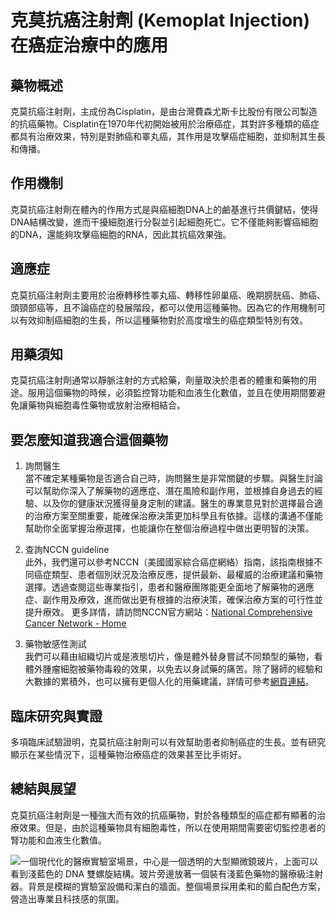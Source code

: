 # 克莫抗癌注射劑 (Kemoplat Injection)在癌症治療中的應用

## 藥物概述

克莫抗癌注射劑，主成份為Cisplatin，是由台灣費森尤斯卡比股份有限公司製造的抗癌藥物。Cisplatin在1970年代初開始被用於治療癌症，其對許多種類的癌症都具有治療效果，特別是對肺癌和睪丸癌，其作用是攻擊癌症細胞，並抑制其生長和傳播。

## 作用機制

克莫抗癌注射劑在體內的作用方式是與癌細胞DNA上的鹼基進行共價鍵結，使得DNA結構改變，進而干擾細胞進行分裂並引起細胞死亡。它不僅能夠影響癌細胞的DNA，還能夠攻擊癌細胞的RNA，因此其抗癌效果強。

## 適應症

克莫抗癌注射劑主要用於治療轉移性睪丸癌、轉移性卵巢癌、晚期膀胱癌、肺癌、頭頸部癌等，且不論癌症的發展階段，都可以使用這種藥物。因為它的作用機制可以有效抑制癌細胞的生長，所以這種藥物對於高度增生的癌症類型特別有效。

## 用藥須知

克莫抗癌注射劑通常以靜脈注射的方式給藥，劑量取決於患者的體重和藥物的用途。服用這個藥物的時候，必須監控腎功能和血液生化數值，並且在使用期間要避免讓藥物與細胞毒性藥物或放射治療相結合。

## 要怎麼知道我適合這個藥物

1. 詢問醫生  
當不確定某種藥物是否適合自己時，詢問醫生是非常關鍵的步驟。與醫生討論可以幫助你深入了解藥物的適應症、潛在風險和副作用，並根據自身過去的經驗、以及你的健康狀況獲得量身定制的建議。醫生的專業意見對於選擇最合適的治療方案至關重要，能確保治療決策更加科學且有依據。這樣的溝通不僅能幫助你全面掌握治療選擇，也能讓你在整個治療過程中做出更明智的決策。 

2. 查詢NCCN guideline  
此外，我們還可以參考NCCN（美國國家綜合癌症網絡）指南，該指南根據不同癌症類型、患者個別狀況及治療反應，提供最新、最權威的治療建議和藥物選擇。透過查閱這些專業指引，患者和醫療團隊能更全面地了解藥物的適應症、副作用及療效，進而做出更有根據的治療決策，確保治療方案的可行性並提升療效。  更多詳情，請訪問NCCN官方網站：[National Comprehensive Cancer Network - Home](https://www.nccn.org/)

3. 藥物敏感性測試  
我們可以藉由組織切片或是液態切片，像是體外替身嘗試不同類型的藥物，看體外腫瘤細胞被藥物毒殺的效果，以免去以身試藥的痛苦。除了醫師的經驗和大數據的累積外，也可以擁有更個人化的用藥建議，詳情可參考[網頁連結](https://info.cancerfree.io/)。

## 臨床研究與實證

多項臨床試驗證明，克莫抗癌注射劑可以有效幫助患者抑制癌症的生長。並有研究顯示在某些情況下，這種藥物治療癌症的效果甚至比手術好。

## 總結與展望

克莫抗癌注射劑是一種強大而有效的抗癌藥物，對於各種類型的癌症都有顯著的治療效果。但是，由於這種藥物具有細胞毒性，所以在使用期間需要密切監控患者的腎功能和血液生化數值。

![一個現代化的醫療實驗室場景，中心是一個透明的大型顯微鏡玻片，上面可以看到淺藍色的 DNA 雙螺旋結構。玻片旁邊放著一個裝有淺藍色藥物的醫療級注射器。背景是模糊的實驗室設備和潔白的牆面。整個場景採用柔和的藍白配色方案，營造出專業且科技感的氛圍。](https://i.imgur.com/oRogBlZ.jpeg)